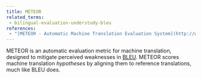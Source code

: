 ```yaml
---
title: METEOR
related_terms:
 - bilingual-evaluation-understudy-bleu
references:
 - "[METEOR - Automatic Machine Translation Evaluation System](http://www.cs.cmu.edu/~alavie/METEOR/)"
---
```

METEOR is an automatic evaluation metric for machine translation,
designed to mitigate perceived weaknesses in
[BLEU](/terms/bilingual-evaluation-understudy-bleu/). METEOR scores
machine translation *hypotheses* by aligning them to reference translations,
much like BLEU does.